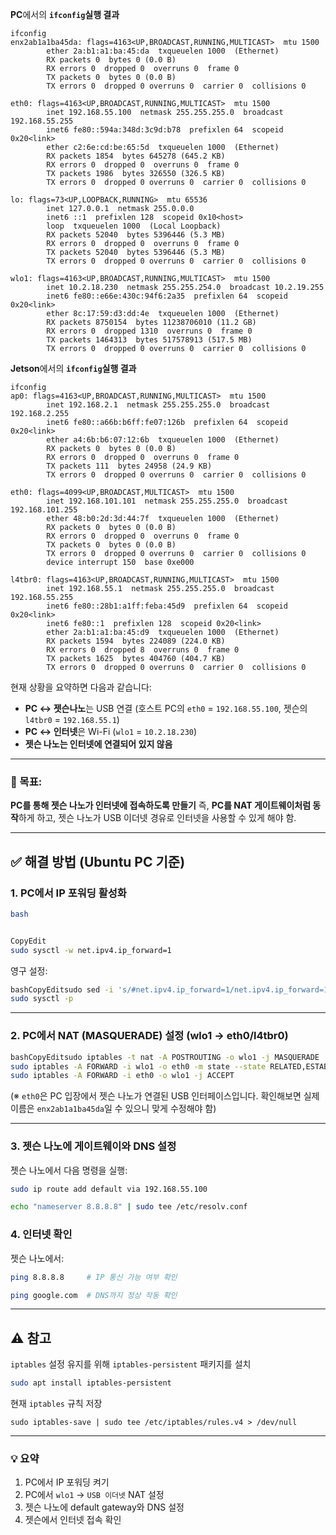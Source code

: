 **PC**에서의 **`ifconfig`실행 결과**

```
ifconfig
enx2ab1a1ba45da: flags=4163<UP,BROADCAST,RUNNING,MULTICAST>  mtu 1500
        ether 2a:b1:a1:ba:45:da  txqueuelen 1000  (Ethernet)
        RX packets 0  bytes 0 (0.0 B)
        RX errors 0  dropped 0  overruns 0  frame 0
        TX packets 0  bytes 0 (0.0 B)
        TX errors 0  dropped 0 overruns 0  carrier 0  collisions 0

eth0: flags=4163<UP,BROADCAST,RUNNING,MULTICAST>  mtu 1500
        inet 192.168.55.100  netmask 255.255.255.0  broadcast 192.168.55.255
        inet6 fe80::594a:348d:3c9d:b78  prefixlen 64  scopeid 0x20<link>
        ether c2:6e:cd:be:65:5d  txqueuelen 1000  (Ethernet)
        RX packets 1854  bytes 645278 (645.2 KB)
        RX errors 0  dropped 0  overruns 0  frame 0
        TX packets 1986  bytes 326550 (326.5 KB)
        TX errors 0  dropped 0 overruns 0  carrier 0  collisions 0

lo: flags=73<UP,LOOPBACK,RUNNING>  mtu 65536
        inet 127.0.0.1  netmask 255.0.0.0
        inet6 ::1  prefixlen 128  scopeid 0x10<host>
        loop  txqueuelen 1000  (Local Loopback)
        RX packets 52040  bytes 5396446 (5.3 MB)
        RX errors 0  dropped 0  overruns 0  frame 0
        TX packets 52040  bytes 5396446 (5.3 MB)
        TX errors 0  dropped 0 overruns 0  carrier 0  collisions 0

wlo1: flags=4163<UP,BROADCAST,RUNNING,MULTICAST>  mtu 1500
        inet 10.2.18.230  netmask 255.255.254.0  broadcast 10.2.19.255
        inet6 fe80::e66e:430c:94f6:2a35  prefixlen 64  scopeid 0x20<link>
        ether 8c:17:59:d3:dd:4e  txqueuelen 1000  (Ethernet)
        RX packets 8750154  bytes 11238706010 (11.2 GB)
        RX errors 0  dropped 1310  overruns 0  frame 0
        TX packets 1464313  bytes 517578913 (517.5 MB)
        TX errors 0  dropped 0 overruns 0  carrier 0  collisions 0
```



**Jetson**에서의 **`ifconfig`실행 결과**

```
ifconfig                                                
ap0: flags=4163<UP,BROADCAST,RUNNING,MULTICAST>  mtu 1500                       
        inet 192.168.2.1  netmask 255.255.255.0  broadcast 192.168.2.255        
        inet6 fe80::a66b:b6ff:fe07:126b  prefixlen 64  scopeid 0x20<link>       
        ether a4:6b:b6:07:12:6b  txqueuelen 1000  (Ethernet)                    
        RX packets 0  bytes 0 (0.0 B)                                           
        RX errors 0  dropped 0  overruns 0  frame 0                             
        TX packets 111  bytes 24958 (24.9 KB)                                   
        TX errors 0  dropped 0 overruns 0  carrier 0  collisions 0              
                                                                                
eth0: flags=4099<UP,BROADCAST,MULTICAST>  mtu 1500                              
        inet 192.168.101.101  netmask 255.255.255.0  broadcast 192.168.101.255  
        ether 48:b0:2d:3d:44:7f  txqueuelen 1000  (Ethernet)                    
        RX packets 0  bytes 0 (0.0 B)                                           
        RX errors 0  dropped 0  overruns 0  frame 0                             
        TX packets 0  bytes 0 (0.0 B)                                           
        TX errors 0  dropped 0 overruns 0  carrier 0  collisions 0              
        device interrupt 150  base 0xe000                                       
                                                                                
l4tbr0: flags=4163<UP,BROADCAST,RUNNING,MULTICAST>  mtu 1500                    
        inet 192.168.55.1  netmask 255.255.255.0  broadcast 192.168.55.255      
        inet6 fe80::28b1:a1ff:feba:45d9  prefixlen 64  scopeid 0x20<link>       
        inet6 fe80::1  prefixlen 128  scopeid 0x20<link>                        
        ether 2a:b1:a1:ba:45:d9  txqueuelen 1000  (Ethernet)                    
        RX packets 1594  bytes 224089 (224.0 KB)
        RX errors 0  dropped 8  overruns 0  frame 0
        TX packets 1625  bytes 404760 (404.7 KB)
        TX errors 0  dropped 0 overruns 0  carrier 0  collisions 0
```



현재 상황을 요약하면 다음과 같습니다:

- **PC ↔ 젯슨나노**는 USB 연결 (호스트 PC의 `eth0` = `192.168.55.100`, 젯슨의 `l4tbr0` = `192.168.55.1`)
- **PC ↔ 인터넷**은 Wi-Fi (`wlo1` = `10.2.18.230`)
- **젯슨 나노는 인터넷에 연결되어 있지 않음**

------

### 🎯 목표:

**PC를 통해 젯슨 나노가 인터넷에 접속하도록 만들기**
 즉, **PC를 NAT 게이트웨이처럼 동작**하게 하고, 젯슨 나노가 USB 이더넷 경유로 인터넷을 사용할 수 있게 해야 함.

------

## ✅ 해결 방법 (Ubuntu PC 기준)

### 1. PC에서 IP 포워딩 활성화

```bash
bash


CopyEdit
sudo sysctl -w net.ipv4.ip_forward=1
```

영구 설정:

```bash
bashCopyEditsudo sed -i 's/#net.ipv4.ip_forward=1/net.ipv4.ip_forward=1/' /etc/sysctl.conf
sudo sysctl -p
```

------

### 2. PC에서 NAT (MASQUERADE) 설정 (wlo1 → eth0/l4tbr0)

```bash
bashCopyEditsudo iptables -t nat -A POSTROUTING -o wlo1 -j MASQUERADE
sudo iptables -A FORWARD -i wlo1 -o eth0 -m state --state RELATED,ESTABLISHED -j ACCEPT
sudo iptables -A FORWARD -i eth0 -o wlo1 -j ACCEPT
```

(※ `eth0`은 PC 입장에서 젯슨 나노가 연결된 USB 인터페이스입니다. 확인해보면 실제 이름은 `enx2ab1a1ba45da`일 수 있으니 맞게 수정해야 함)

------

### 3. 젯슨 나노에 **게이트웨이와 DNS 설정**

젯슨 나노에서 다음 명령을 실행:

```bash
sudo ip route add default via 192.168.55.100
```

```bash
echo "nameserver 8.8.8.8" | sudo tee /etc/resolv.conf
```



### 4. 인터넷 확인

젯슨 나노에서:

```bash
ping 8.8.8.8     # IP 통신 가능 여부 확인
```

```bash
ping google.com  # DNS까지 정상 작동 확인
```

---


## ⚠️ 참고

`iptables` 설정 유지를 위해  `iptables-persistent` 패키지를 설치

```bash
sudo apt install iptables-persistent
```

현재 `iptables` 규칙 저장

```
sudo iptables-save | sudo tee /etc/iptables/rules.v4 > /dev/null
```

------

### 💡 요약

1. PC에서 IP 포워딩 켜기
2. PC에서 `wlo1` → `USB 이더넷` NAT 설정
3. 젯슨 나노에 default gateway와 DNS 설정
4. 젯슨에서 인터넷 접속 확인



